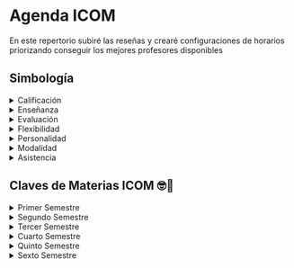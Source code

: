 # Agenda ICOM

En este repertorio subiré las reseñas y crearé configuraciones de horarios priorizando conseguir los mejores profesores disponibles

## Simbología

<details>
<summary>Calificación</summary>

- 🌟 Mejor
- ⭐ Excelente
- 👍 Bueno
- 🤔 Regular
- 👎 Malo
- ⚠ Pésimo
- ☠️ Peor

</details>

<details>
<summary>Enseñanza</summary>

- 🧠 Excelente
- ✅ Bien
- ⛔ Regular
- ❌ Mal
- ⚠️ Pésima
- 💩 No enseña

</details>

<details>
<summary>Evaluación</summary>

- 💯 Fácil pasar
- 🛳 Barco
- ⚖️ Justo
- 👹 Injusto
- 👿 Pesado
- ✨ Puntos extra

</details>

<details>
<summary>Flexibilidad</summary>

- 👂 Flexible
- ✋ Resuelve dudas
- 🔧 Abierto a correcciones

</details>

<details>
<summary>Personalidad</summary>

- 🥱 Aburrido
- ❤️ Amor de persona
- 🤙 Buena onda
- 🤡 Divertido
- 😡 Pesado
- 🎭 Bipolar
- 👁️ Acosador

</details>

<details>
<summary>Modalidad</summary>

- ✍ Presencial
- 💻 En línea
- 💼 Mixta
- 👻 No se presenta

</details>

<details>
<summary>Asistencia</summary>

- ⏱️ No falta
- ⌚ Falta poco
- 🛏️ Falta seguido
- ⚰️ Falta mucho
- 👻 No va
- 🛎️ Puntual
- ⏳ Llega tarde
- 🔔 Avisa si no hay clase
- 🔕 No avisa si no hay clase
- 📝 Asistencia obligatoria
- 🏝️ Asistencia no obligatoria

</details>

## Claves de Materias ICOM 🤓💜

<details>
<summary>Primer Semestre</summary>

- Fundamentos de programación: I5288
- Lógica matemática: I5247
- Precálculo: IG738
- Fundamentos de física: IL340
- Introducción a la ingeniería: IL342
- Ética y legislación: IL341

</details>

<details>
<summary>Segundo Semestre</summary>

- Programación estructurada: IL352
- Matemáticas discretas: IL345
- Cálculo diferencial e integral: IL344
- Mecánica: IL343
- Administración de proyectos tecnológicos: IL353
- Expresión oral y escrita: LT251

</details>

<details>
<summary>Tercer Semestre</summary>

- Programación orientada a objetos: I5289
- Álgebra lineal: IB056
- Ecuaciones diferenciales: IL347
- Circuitos electrónicos y electromagnetismo: IL346
- Sistemas digitales: IL363
- Administración: IL349

</details>

<details>
<summary>Cuarto Semestre</summary>

- Estructura de datos: IL354
- Probabilidad y estadística: IB067
- Métodos numéricos: IL348
- Arquitectura de computadoras: IL365
- Programación para internet: IL362
- Liderazgo y emprendimiento: IL350

</details>

<details>
<summary>Quinto Semestre</summary>

- Análisis de algoritmos: IL355
- Bases de datos: IL356
- Sistemas operativos: IL366
- Fundamentos de inteligencia artificial: IL361
- Redes de computadoras: IL364
- Seminario de integración protocolo: IL369

</details>

<details>
<summary>Sexto Semestre</summary>

- Innovación Tecnológica: IL351
- Interacción Humano Computadora: IL367
- Ingeniería de Software: CB224
- Programación de Bajo Nivel: IL358

</details>
